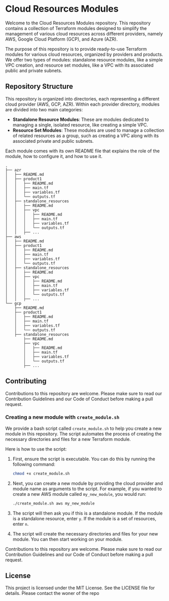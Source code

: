 # Cloud Resources Modules
Welcome to the Cloud Resources Modules repository. This repository contains a collection of Terraform modules designed to simplify the management of various cloud resources across different providers, namely AWS, Google Cloud Platform (GCP), and Azure (AZR).

The purpose of this repository is to provide ready-to-use Terraform modules for various cloud resources, organized by providers and products. We offer two types of modules: standalone resource modules, like a simple VPC creation, and resource set modules, like a VPC with its associated public and private subnets.

## Repository Structure
This repository is organized into directories, each representing a different cloud provider (AWS, GCP, AZR). Within each provider directory, modules are divided into two main categories:

- **Standalone Resource Modules**: These are modules dedicated to managing a single, isolated resource, like creating a simple VPC.
- **Resource Set Modules**: These modules are used to manage a collection of related resources as a group, such as creating a VPC along with its associated private and public subnets.

Each module comes with its own README file that explains the role of the module, how to configure it, and how to use it.

```
.
├── azr
│   ├── README.md
│   ├── product1
│   │   ├── README.md
│   │   ├── main.tf
│   │   ├── variables.tf
│   │   └── outputs.tf
│   ├── standalone_resources
│   │   ├── README.md
│   │   ├── vpc
│   │   │   ├── README.md
│   │   │   ├── main.tf
│   │   │   ├── variables.tf
│   │   │   └── outputs.tf
│   │   ├── ...
├── aws
│   ├── README.md
│   ├── product1
│   │   ├── README.md
│   │   ├── main.tf
│   │   ├── variables.tf
│   │   └── outputs.tf
│   ├── standalone_resources
│   │   ├── README.md
│   │   ├── vpc
│   │   │   ├── README.md
│   │   │   ├── main.tf
│   │   │   ├── variables.tf
│   │   │   └── outputs.tf
│   │   ├── ...
└── gcp
    ├── README.md
    ├── product1
    │   ├── README.md
    │   ├── main.tf
    │   ├── variables.tf
    │   └── outputs.tf
    ├── standalone_resources
        ├── README.md
        ├── vpc
        │   ├── README.md
        │   ├── main.tf
        │   ├── variables.tf
        │   └── outputs.tf
        ├── ...
```

## Contributing
Contributions to this repository are welcome. Please make sure to read our Contribution Guidelines and our Code of Conduct before making a pull request.

### Creating a new module with `create_module.sh`

We provide a bash script called `create_module.sh` to help you create a new module in this repository. The script automates the process of creating the necessary directories and files for a new Terraform module.

Here is how to use the script:

1. First, ensure the script is executable. You can do this by running the following command:

    ```bash
    chmod +x create_module.sh
    ```

2. Next, you can create a new module by providing the cloud provider and module name as arguments to the script. For example, if you wanted to create a new AWS module called `my_new_module`, you would run:

    ```bash
    ./create_module.sh aws my_new_module
    ```

3. The script will then ask you if this is a standalone module. If the module is a standalone resource, enter `y`. If the module is a set of resources, enter `n`.

4. The script will create the necessary directories and files for your new module. You can then start working on your module.

Contributions to this repository are welcome. Please make sure to read our Contribution Guidelines and our Code of Conduct before making a pull request.


## License
This project is licensed under the MIT License. See the LICENSE file for details. Please contact the woner of the repo


